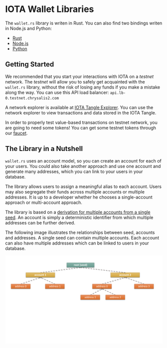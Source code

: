 # IOTA Wallet Libraries

The `wallet.rs` library is writen in Rust.  You can also find two bindings writen in Node.js and Python:

- [Rust](rust/getting_started.md)
- [Node.js](nodejs/getting_started.md) 
- [Python](python/getting_started.md)


## Getting Started

We recommended that you start your interactions with IOTA on a _testnet_ network. The _testnet_ will allow you to safely get acquainted with the `wallet.rs` library, without the risk of losing any funds if you make a mistake along the way. You can use this API load balancer: `api.lb-0.testnet.chrysalis2.com`  

A network explorer is available at [IOTA Tangle Explorer](https://explorer.iota.org/testnet).  You can use the network explorer to view transactions and data stored in the IOTA Tangle.    

In order to properly test value-based transactions on testnet network, you are going to need some tokens! You can get some testnet tokens through our [faucet](https://faucet.testnet.chrysalis2.com/).

## The Library in a Nutshell

`wallet.rs` uses an account model, so you can create an account for each of your users. You could also take another approach and use one account and generate many addresses, which you can link to your users in your database. 

The library allows users to assign a meaningful alias to each account. Users may also segregate their funds across multiple accounts or multiple addresses. It is up to a developer whether he chooses a single-account approach or multi-account approach.

The library is based on a [derivation for multiple accounts from a single seed](https://chrysalis.docs.iota.org/guides/dev_guide.html#addresskey-space). An account is simply a deterministic identifier from which multiple addresses can be further derived. 

The following image illustrates the relationships between seed, accounts and addresses.  A single seed can contain multiple accounts.  Each account can also have multiple addresses which can be linked to users in your database. 

![Seed, accounts and Addresses](../../static/img/libraries/accounts_addresses.svg)
